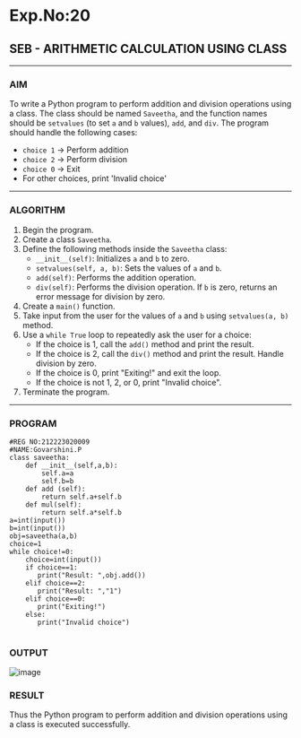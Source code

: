 # Exp.No:20  
## SEB - ARITHMETIC CALCULATION USING CLASS

---

### AIM  
To write a Python program to perform addition and division operations using a class. The class should be named `Saveetha`, and the function names should be `setvalues` (to set `a` and `b` values), `add`, and `div`. The program should handle the following cases:  
- `choice 1` → Perform addition  
- `choice 2` → Perform division  
- `choice 0` → Exit  
- For other choices, print 'Invalid choice'

---

### ALGORITHM

1. Begin the program.  
2. Create a class `Saveetha`.  
3. Define the following methods inside the `Saveetha` class:  
   - `__init__(self)`: Initializes `a` and `b` to zero.  
   - `setvalues(self, a, b)`: Sets the values of `a` and `b`.  
   - `add(self)`: Performs the addition operation.  
   - `div(self)`: Performs the division operation. If `b` is zero, returns an error message for division by zero.  
4. Create a `main()` function.  
5. Take input from the user for the values of `a` and `b` using `setvalues(a, b)` method.  
6. Use a `while True` loop to repeatedly ask the user for a choice:  
   - If the choice is 1, call the `add()` method and print the result.  
   - If the choice is 2, call the `div()` method and print the result. Handle division by zero.  
   - If the choice is 0, print "Exiting!" and exit the loop.  
   - If the choice is not 1, 2, or 0, print "Invalid choice".  
7. Terminate the program.

---

### PROGRAM

```
#REG NO:212223020009
#NAME:Govarshini.P
class saveetha:
    def __init__(self,a,b):
        self.a=a
        self.b=b
    def add (self):
        return self.a+self.b
    def mul(self):
        return self.a*self.b
a=int(input())
b=int(input())
obj=saveetha(a,b)
choice=1
while choice!=0:
    choice=int(input())
    if choice==1:
       print("Result: ",obj.add())
    elif choice==2:
       print("Result: ","1")
    elif choice==0:
       print("Exiting!")
    else:
       print("Invalid choice")


```

### OUTPUT
![image](https://github.com/user-attachments/assets/18d94a26-0b5f-49cf-aedc-ab049344fed4)

### RESULT
Thus the Python program to perform addition and division operations using a class is executed successfully.  
